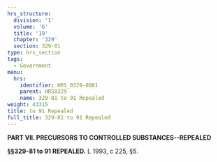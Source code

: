 ```yaml
---
hrs_structure:
  division: '1'
  volume: '6'
  title: '19'
  chapter: '329'
  section: 329-81
type: hrs_section
tags:
  - Government
menu:
  hrs:
    identifier: HRS_0329-0081
    parent: HRS0329
    name: 329-81 to 91 Repealed
weight: 43315
title: to 91 Repealed
full_title: 329-81 to 91 Repealed
---
```

**PART VII. PRECURSORS TO CONTROLLED SUBSTANCES--REPEALED**

**§§329-81 to 91 REPEALED.** L 1993, c 225, §5.